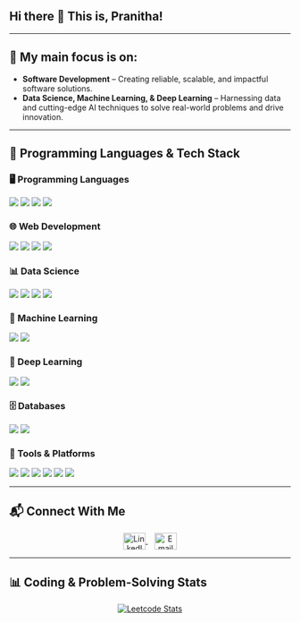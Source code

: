 ## Hi there 👋 This is, Pranitha!

---

## **🌟 My main focus is on:**

- **Software Development** – Creating reliable, scalable, and impactful software solutions.
- **Data Science, Machine Learning, & Deep Learning** – Harnessing data and cutting-edge AI techniques to solve real-world problems and drive innovation.

---

## 🧠 Programming Languages & Tech Stack

### 🖥️ Programming Languages

<p>
  <img src="https://img.shields.io/badge/Java-%23ED8B00?style=for-the-badge&logo=java&logoColor=white" />
  <img src="https://img.shields.io/badge/Python-%233776AB?style=for-the-badge&logo=python&logoColor=white" />
  <img src="https://img.shields.io/badge/SQL-%23007ACC?style=for-the-badge&logo=postgresql&logoColor=white" />
  <img src="https://img.shields.io/badge/C-%2300599C?style=for-the-badge&logo=c&logoColor=white" />
</p>

### 🌐 Web Development

<p>
  <img src="https://img.shields.io/badge/HTML5-%23E34F26?style=for-the-badge&logo=html5&logoColor=white" />
  <img src="https://img.shields.io/badge/CSS3-%231572B6?style=for-the-badge&logo=css3&logoColor=white" />
  <img src="https://img.shields.io/badge/JavaScript-%23F7DF1E?style=for-the-badge&logo=javascript&logoColor=black" />
  <img src="https://img.shields.io/badge/React-%2320232A?style=for-the-badge&logo=react&logoColor=%2361DAFB" />
</p>

### 📊 Data Science

<p>
  <img src="https://img.shields.io/badge/Pandas-%23150458?style=for-the-badge&logo=pandas&logoColor=white" />
  <img src="https://img.shields.io/badge/Numpy-%23013243?style=for-the-badge&logo=numpy&logoColor=white" />
  <img src="https://img.shields.io/badge/Matplotlib-%2311557C?style=for-the-badge&logo=plotly&logoColor=white" />
  <img src="https://img.shields.io/badge/Seaborn-%2300CED1?style=for-the-badge&logo=python&logoColor=white" />
</p>

### 🤖 Machine Learning

<p>
  <img src="https://img.shields.io/badge/Scikit--Learn-%23F7931E?style=for-the-badge&logo=scikit-learn&logoColor=white" />
  <img src="https://img.shields.io/badge/Machine%20Learning-%235D9CEC?style=for-the-badge&logo=ml&logoColor=white" />
</p>

### 🧠 Deep Learning

<p>
  <img src="https://img.shields.io/badge/TensorFlow-%23FF6F00?style=for-the-badge&logo=tensorflow&logoColor=white" />
  <img src="https://img.shields.io/badge/Keras-%23D00000?style=for-the-badge&logo=keras&logoColor=white" />
</p>

### 🗄️ Databases

<p>
  <img src="https://img.shields.io/badge/MySQL-%234479A1?style=for-the-badge&logo=mysql&logoColor=white" />
  <img src="https://img.shields.io/badge/PostgreSQL-%23336791?style=for-the-badge&logo=postgresql&logoColor=white" />
</p>

### 🧩 Tools & Platforms

<p>
  <img src="https://img.shields.io/badge/Git-%23F05032?style=for-the-badge&logo=git&logoColor=white" />
  <img src="https://img.shields.io/badge/GitHub-%23181717?style=for-the-badge&logo=github&logoColor=white" />
  <img src="https://img.shields.io/badge/Google%20Colab-%23F9AB00?style=for-the-badge&logo=google-colab&logoColor=black" />
  <img src="https://img.shields.io/badge/Kaggle-%2320BEFF?style=for-the-badge&logo=kaggle&logoColor=white" />
  <img src="https://img.shields.io/badge/VS%20Code-%23007ACC?style=for-the-badge&logo=visual-studio-code&logoColor=white" />
  <img src="https://img.shields.io/badge/IntelliJ-%23000000?style=for-the-badge&logo=intellij-idea&logoColor=white" />
</p>

---

## 📬 Connect With Me

<p align="center">
  <a href="https://www.linkedin.com/in/pranitha-l-639aa2279/" target="blank">
    <img align="center" src="https://raw.githubusercontent.com/rahuldkjain/github-profile-readme-generator/master/src/images/icons/Social/linked-in-alt.svg" alt="LinkedIn" height="30" width="40" />
  </a>
  &nbsp;&nbsp;
  <a href="mailto:praniapk@gmail.com" target="blank">
    <img align="center" src="https://img.icons8.com/fluency/48/000000/gmail-new.png" alt="Email" height="30" width="40" />
  </a>
</p>

---

## 📊 Coding & Problem-Solving Stats

<p align="center">
  <a href="https://leetcode.com/pranithavimala">
    <img src="https://leetcard.jacoblin.cool/pranithavimala?ext=contest&cc=22272e&tc=ffdd57&ic=1f77b4&bc=0000" alt="Leetcode Stats" />
  </a>
</p>
